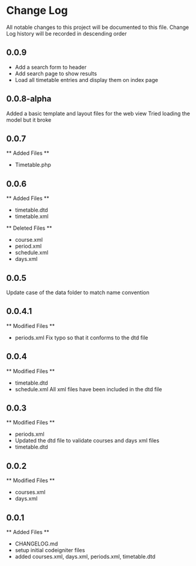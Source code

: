 # Change Log
All notable changes to this project will be documented to this file.
Change Log history will be recorded in descending order

## 0.0.9
- Add a search form to header
- Add search page to show results
- Load all timetable entries and display them on index page

## 0.0.8-alpha
Added a basic template and layout files for the web view
Tried loading the model but it broke

## 0.0.7
** Added Files **
- Timetable.php

## 0.0.6
** Added Files **
- timetable.dtd
- timetable.xml

** Deleted Files **
- course.xml
- period.xml
- schedule.xml
- days.xml

## 0.0.5
Update case of the data folder to match name convention

## 0.0.4.1
** Modified Files **
- periods.xml
Fix typo so that it conforms to the dtd file 

## 0.0.4
** Modified Files **
- timetable.dtd
- schedule.xml
All xml files have been included in the dtd file

## 0.0.3
** Modified Files **
- periods.xml
- Updated the dtd file to validate courses and days xml files
- timetable.dtd

## 0.0.2
** Modified Files **
- courses.xml
- days.xml

## 0.0.1
** Added Files **
- CHANGELOG.md
- setup initial codeigniter files
- added courses.xml, days.xml, periods.xml, timetable.dtd

